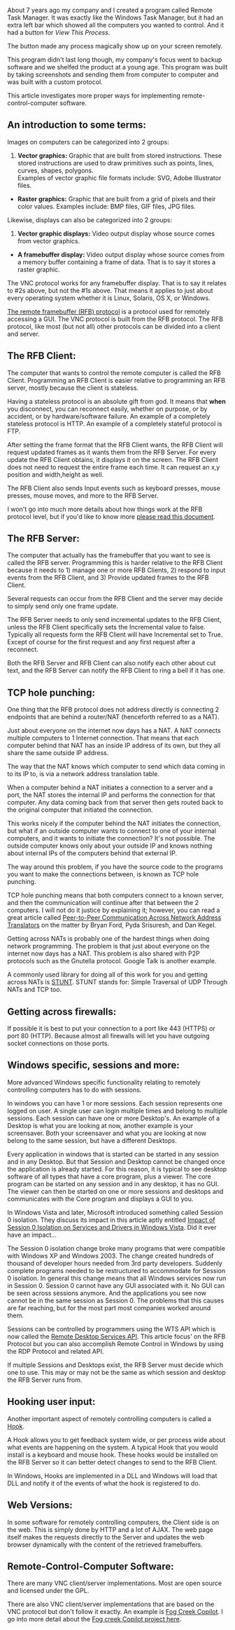 About 7 years ago my company and I created a program called Remote Task Manager.  It was exactly like the Windows Task Manager, but it had an extra left bar which showed all the computers you wanted to control.  And it had a button for *View This Process*.

The button made any process magically show up on your screen remotely.  

This program didn't last long though, my company's focus went to backup software and we shelfed the product at a young age.   This program was built by taking screenshots and sending them from computer to computer and was built with a custom protocol.

This article investigates more proper ways for implementing remote-control-computer software.

## An introduction to some terms:

Images on computers can be categorized into 2 groups:

1. **Vector graphics:** Graphic that are built from stored instructions.  These stored instructions are used to draw primitives such as points, lines, curves, shapes, polygons.  
  Examples of vector graphic file formats include: SVG, Adobe Illustrator files.

- **Raster graphics:** Graphic that are built from a grid of pixels and their color values.  Examples include: BMP files, GIF files, JPG files.

Likewise, displays can also be categorized into 2 groups:


1. **Vector graphic displays:** Video output display whose source comes from vector graphics.
-  **A framebuffer display:** Video output display whose source comes from a memory buffer containing a frame of data.   That is to say it stores a raster graphic.


The VNC protocol works for any framebuffer display.   That is to say it relates to #2s above, but not the #1s above.  That means it applies to just about every operating system whether it is Linux, Solaris, OS X, or Windows.

[The remote framebuffer (RFB) protocol][4] is a protocol used for remotely accessing a GUI.  The VNC protocol is built from the RFB protocol.  The RFB protocol, like most (but not all) other protocols can be divided into a client and server.

## The RFB Client:

The computer that wants to control the remote computer is called the RFB Client.  Programming an RFB Client is easier relative to programming an RFB server, mostly because the client is stateless.  

Having a stateless protocol is an absolute gift from god.  It means that **when** you disconnect, you can reconnect  easily, whether on purpose, or by accident, or by hardware/software failure.
An example of a completely stateless protocol is HTTP.  An example of a completely stateful protocol is FTP.

After setting the frame format that the RFB Client wants, the RFB Client will request updated frames as it wants them from the RFB Server.  For every update the RFB Client obtains, it displays it on the screen.    The RFB Client does not need to request the entire frame each time. It can request an x,y position and width,height as well.

The RFB Client also sends Input events such as keyboard presses, mouse presses, mouse moves, and more to the RFB Server.  


I won't go into much more details about how things work at the RFB protocol level, but if you'd like to know more [please read this document][5].

## The RFB Server:

The computer that actually has the framebuffer that you want to see is called the RFB server.  Programming this is harder relative to the RFB Client because it needs to 1) manage one or more RFB Clients, 2) respond to input events from the RFB Client, and 3) Provide updated frames to the RFB Client.

Several requests can occur from the RFB Client and the server may decide to simply send only one frame update.

The RFB Server needs to only send incremental updates to the RFB Client, unless the RFB Client specifically sets the Incremental value to false.  Typically all requests form the RFB Client will have Incremental set to True.  Except of course for the first request and any first request after a reconnect.

Both the RFB Server and RFB Client can also notify each other about cut text, and the RFB Server can notify the RFB Client to ring a bell if it has one.

## TCP hole punching:

One thing that the RFB protocol does not address directly is connecting 2 endpoints that are behind a router/NAT (henceforth referred to as a NAT).

Just about everyone on the internet now days has  a NAT.  A NAT connects multiple computers to 1 Internet connection.  That means that each computer behind that NAT has an inside IP address of its own, but they all share the same outside IP address.  

The way that the NAT knows which computer to send which data coming in to its IP to, is via a network address translation table.  

When a computer behind a NAT initiates a connection to a server and a port, the NAT stores the internal IP and performs the connection for that computer.  Any data coming back from that server then gets routed back to the original computer that initiated the connection.

This works nicely if the computer behind the NAT initiates the connection, but what if an outside computer wants to connect to one of your internal computers, and it wants to initiate the connection?   It's not possible.   The outside computer knows only about your outside IP and knows nothing about internal IPs of the computers behind that external IP.

The way around this problem, if you have the source code to the programs you want to make the connections between, is known as TCP hole punching.  

TCP hole punching means that both computers connect to a known server, and then the communication will continue after that between the 2 computers.  I will not do it justice by explaining it; however, you can read a great article called [Peer-to-Peer Communication Across Network Address Translators][1] on the matter by Bryan Ford, Pyda Srisuresh, and Dan Kegel.

Getting across NATs is probably one of the hardest things when doing network programming.  The problem is that just about everyone on the internet now days has a NAT.   This problem is also shared with P2P protocols such as the Gnutella protocol.  Google Talk is another example.

A commonly used library for doing all of this work for you and getting across NATs is [STUNT][8].  STUNT stands for: Simple Traversal of UDP Through NATs and TCP too.

## Getting across firewalls:

If possible it is best to put your connection to a port like 443 (HTTPS)  or port 80 (HTTP).  Because almost all firewalls will let you have outgoing socket connections on those ports.


## Windows specific, sessions and more:

More advanced Windows specific functionality relating to remotely controlling computers has to do with sessions.  

In windows you can have 1 or more sessions.   Each session represents one logged on user.  A single user can login multiple times and belong to multiple sessions.  Each session can have one or more Desktop's.  An example of a Desktop is what you are looking at now, another example is your screensaver.  Both your screensaver and what you are looking at now belong to the same session, but have a different Desktops.

Every application in windows that is started can be started in any session and in any Desktop.  But that Session and Desktop cannot be changed once the application is already started.   For this reason, it is typical to see desktop software  of all types that have a core program, plus a viewer.  The core program can be started on any session and in any desktop, it has no GUI.  The viewer can then be started on one or more sessions and desktops and communicates with the Core program and displays a GUI to you.

In Windows Vista and later, Microsoft introduced something called Session 0 isolation.  They discuss its impact in this article aptly entitled [Impact of Session 0 Isolation on Services and Drivers in Windows Vista][2].  Did it ever have an impact...

The Session 0 isolation change  broke many programs that were compatible with Windows XP and Windows 2003.  The change created hundreds of thousand of developer hours needed from 3rd party developers.  Suddenly complete programs needed to be restructured to accommodate for Session 0 isolation.   In general this change means that all Windows services now run in Session 0.  Session 0 cannot have any GUI associated with it.  No GUI can be seen across sessions anymore.   And the applications you see now cannot be in the same session as Session 0.  The problems that this causes are far reaching, but for the most part most companies worked around them.

Sessions can be controlled by programmers using the WTS API which is now called the [Remote Desktop Services API][3].  This article focus' on the RFB Protocol but you can also accomplish Remote Control in Windows by using the RDP Protocol and related API.

If multiple Sessions and Desktops exist, the RFB Server must decide which one to use.  This may or may not be the same as which session and desktop the RFB Server runs from.

## Hooking user input:

Another important aspect of remotely controlling computers is called a [Hook][7].  

A Hook allows you to get feedback system wide, or per process wide about what events are happening on the system.  A typical Hook that you would install is a keyboard and mouse hook.   These hooks would be installed on the RFB Server so it can better detect changes to send to the RFB Client.

In Windows, Hooks are implemented in a DLL and Windows will load that DLL and notify it of the events of what the hook is registered to do.

## Web Versions:

In some software for remotely controlling computers, the Client side is on the web.  This is simply done by HTTP and a lot of AJAX.  The web page itself makes the requests directly to the Server and updates the web browser dynamically with the content of the retrieved framebuffers.

## Remote-Control-Computer Software:

There are many VNC client/server implementations.  Most are open source and licensed under the GPL.  

There are also VNC client/server implementations that are based on the VNC protocol but don't follow it exactly.   An example is [Fog Creek Copilot][6].  I go into more detail about the [Fog creek Copilot project here][9].

[1]: http://www.brynosaurus.com/pub/net/p2pnat/
[2]: http://www.microsoft.com/whdc/system/vista/services.mspx
[3]: http://msdn.microsoft.com/en-us/library/aa383464(VS.85).aspx
[4]: http://www.csd.uwo.ca/~magi/doc/vnc/rfbproto.pdf
[5]: http://www.csd.uwo.ca/~magi/doc/vnc/rfbproto.pdf
[6]: https://www.copilot.com/
[7]: http://stackoverflow.com/questions/310576/low-level-keyboard-input-on-windows/310602#310602
[8]: http://nutss.gforge.cis.cornell.edu/stunt.php
[9]: http://stackoverflow.com/questions/879028/remote-control-api-or-how-to-start/1459492#1459492
